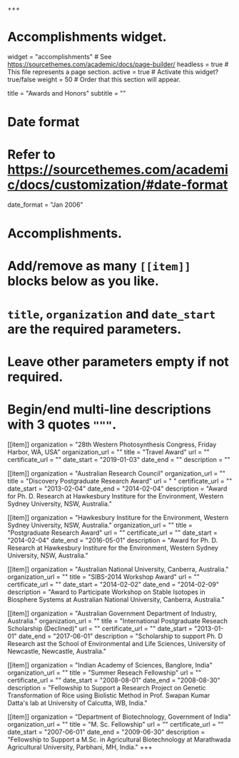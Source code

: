 +++
# Accomplishments widget.
widget = "accomplishments"  # See https://sourcethemes.com/academic/docs/page-builder/
headless = true  # This file represents a page section.
active = true  # Activate this widget? true/false
weight = 50  # Order that this section will appear.

title = "Awards and Honors"
subtitle = ""

# Date format
#   Refer to https://sourcethemes.com/academic/docs/customization/#date-format
date_format = "Jan 2006"

# Accomplishments.
#   Add/remove as many `[[item]]` blocks below as you like.
#   `title`, `organization` and `date_start` are the required parameters.
#   Leave other parameters empty if not required.
#   Begin/end multi-line descriptions with 3 quotes `"""`.

[[item]]
  organization = "28th Western Photosynthesis Congress, Friday Harbor, WA, USA"
  organization_url = ""
  title = "Travel Award"
  url = ""
  certificate_url = ""
  date_start = "2019-01-03"
  date_end = ""
  description = ""

[[item]]
  organization = "Australian Research Council"
  organization_url = ""
  title = "Discovery Postgraduate Research Award"
  url = " "
  certificate_url = ""
  date_start = "2013-02-04"
  date_end = "2014-02-04"
  description = "Award for Ph. D. Research at Hawkesbury Institure for the Environment, Western Sydney University, NSW,       Australia."
  
[[item]]
  organization = "Hawkesbury Institure for the Environment, Western Sydney University, NSW, Australia."
  organization_url = ""
  title = "Postgraduate Research Award"
  url = ""
  certificate_url = ""
  date_start = "2014-02-04"
  date_end = "2016-05-01"
  description = "Award for Ph. D. Research at Hawkesbury Institure for the Environment, Western Sydney University,   NSW, Australia."

[[item]]
  organization = "Australian National University, Canberra, Australia."
  organization_url = ""
  title = "SIBS-2014 Workshop Award"
  url = ""
  certificate_url = ""
  date_start = "2014-02-02"
  date_end = "2014-02-09"
  description = "Award to Participate Workshop on Stable Isotopes in Biosphere Systems at Australian National        University, Canberra, Australia."
  
[[item]]
  organization = "Australian Government Department of Industry, Australia."
  organization_url = ""
  title = "International Postgraduate Reseach Scholarship (Declined)"
  url = ""
  certificate_url = ""
  date_start = "2013-01-01"
  date_end = "2017-06-01"
  description = "Scholarship to support Ph. D Research ast the School of Environmental and Life Sciences,
  University of Newcastle, Newcastle, Australia."
  
[[item]]
  organization = "Indian Academy of Sciences, Banglore, India"
  organization_url = ""
  title = "Summer Reseach Fellowship"
  url = ""
  certificate_url = ""
  date_start = "2008-08-01"
  date_end = "2008-08-30"
  description = "Fellowship to Support a Research Project on Genetic Transformation of Rice using Biolistic Method   in Prof. Swapan Kumar Datta's lab at University of Calcutta, WB, India."
  
[[item]]
  organization = "Department of Biotechnology, Government of India"
  organization_url = ""
  title = "M. Sc. Fellowship"
  url = ""
  certificate_url = ""
  date_start = "2007-06-01"
  date_end = "2009-06-30"
  description = "Fellowship to Support a M.Sc. in Agricultural Biotechnology at Marathwada Agricultural University, Parbhani, MH, India."
+++
